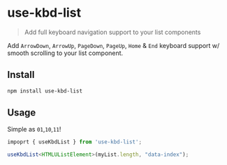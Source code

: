 # use-kbd-list

> Add full keyboard navigation support to your list components

Add `ArrowDown`, `ArrowUp`, `PageDown`, `PageUp`, `Home` & `End` keyboard support w/ smooth scrolling to your list component.

## Install
```sh
npm install use-kbd-list
```

## Usage
Simple as `01`,`10`,`11`!
```ts
impoprt { useKbdList } from 'use-kbd-list';

useKbdList<HTMLUListElement>(myList.length, "data-index");
```
